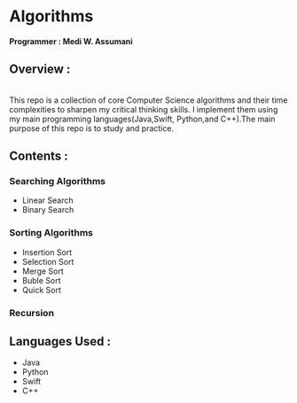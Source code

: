 # Algorithms </br>

#### Programmer : Medi W. Assumani
## Overview : 
</br>
This repo is a collection of core Computer Science algorithms and their time complexities to sharpen my critical thinking skills. I implement them using my main programming languages(Java,Swift, Python,and C++).The main purpose of this repo is to study and practice.

## Contents : </br>

### Searching Algorithms

* Linear Search 
* Binary Search


### Sorting Algorithms

* Insertion Sort
* Selection Sort
* Merge Sort
* Buble Sort
* Quick Sort

### Recursion

## Languages Used : 

* Java
* Python
* Swift
* C++

